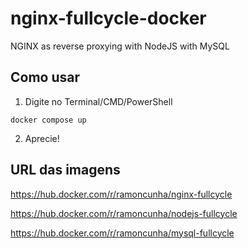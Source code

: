 # nginx-fullcycle-docker
NGINX as reverse proxying with NodeJS with MySQL

## Como usar

1. Digite no Terminal/CMD/PowerShell

`docker compose up`

2. Aprecie!

## URL das imagens

https://hub.docker.com/r/ramoncunha/nginx-fullcycle

https://hub.docker.com/r/ramoncunha/nodejs-fullcycle

https://hub.docker.com/r/ramoncunha/mysql-fullcycle